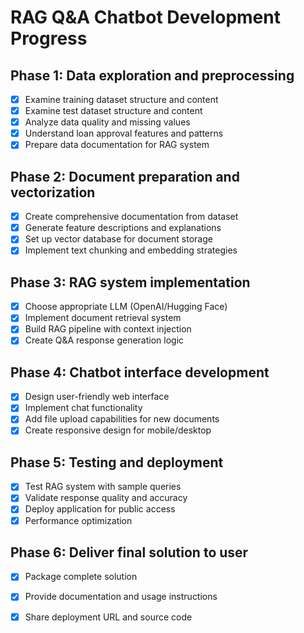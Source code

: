 # RAG Q&A Chatbot Development Progress

## Phase 1: Data exploration and preprocessing
- [x] Examine training dataset structure and content
- [x] Examine test dataset structure and content
- [x] Analyze data quality and missing values
- [x] Understand loan approval features and patterns
- [x] Prepare data documentation for RAG system

## Phase 2: Document preparation and vectorization
- [x] Create comprehensive documentation from dataset
- [x] Generate feature descriptions and explanations
- [x] Set up vector database for document storage
- [x] Implement text chunking and embedding strategies

## Phase 3: RAG system implementation
- [x] Choose appropriate LLM (OpenAI/Hugging Face)
- [x] Implement document retrieval system
- [x] Build RAG pipeline with context injection
- [x] Create Q&A response generation logic

## Phase 4: Chatbot interface development
- [x] Design user-friendly web interface
- [x] Implement chat functionality
- [x] Add file upload capabilities for new documents
- [x] Create responsive design for mobile/desktop

## Phase 5: Testing and deployment
- [x] Test RAG system with sample queries
- [x] Validate response quality and accuracy
- [x] Deploy application for public access
- [x] Performance optimization

## Phase 6: Deliver final solution to user
- [x] Package complete solution
- [x] Provide documentation and usage instructions
- [x] Share deployment URL and source code

